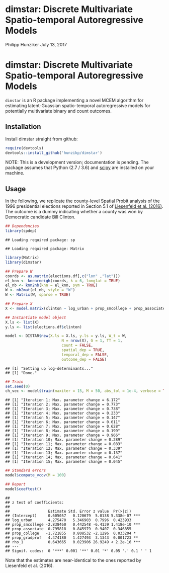 dimstar: Discrete Multivariate Spatio-temporal Autoregressive Models
================
Philipp Hunziker
July 13, 2017

dimstar: Discrete Multivariate Spatio-temporal Autoregressive Models
====================================================================

`dimstar` is an R package implementing a novel MCEM algorithm for estimating latent-Guassian spatio-temporal autoregressive models for potentially multivariate binary and count outcomes.

Installation
------------

Install dimstar straight from github:

``` r
require(devtools)
devtools::install_github('hunzikp/dimstar')
```

NOTE: This is a development version; documentation is pending. The package assumes that Python (2.7 / 3.6) and [scipy](https://www.scipy.org/) are installed on your machine.

Usage
-----

In the following, we replicate the county-level Spatial Probit analysis of the 1996 presidential elections reported in Section 5.1 of [Liesenfeld et al. (2016)](https://ideas.repec.org/h/eme/aecozz/s0731-905320160000037009.html). The outcome is a dummy indicating whether a county was won by Democratic candidate Bill Clinton.

``` r
## Dependencies
library(spdep)
```

    ## Loading required package: sp

    ## Loading required package: Matrix

``` r
library(Matrix)
library(dimstar)

## Prepare W
coords <- as.matrix(elections.df[,c("lon" ,"lat")])
el_knn <- knearneigh(coords, k = 6, longlat = TRUE)
el_nb <- knn2nb(knn = el_knn, sym = TRUE)
W <- nb2mat(el_nb, style = "W")
W <- Matrix(W, sparse = TRUE)

## Prepare X
X <- model.matrix(clinton ~ log_urban + prop_smcollege + prop_associate + prop_college + prop_gradprof, data = elections.df)

## Instantiate model object 
X.ls <- list(X)
y.ls <- list(elections.df$clinton)

model <- DISTAR$new(X.ls = X.ls, y.ls = y.ls, W_t = W, 
                         N = nrow(X), G = 1, TT = 1,
                         count = FALSE, 
                         spatial_dep = TRUE, 
                         temporal_dep = FALSE, 
                         outcome_dep = FALSE)
```

    ## [1] "Setting up log-determinants..."
    ## [1] "Done."

``` r
## Train
set.seed(0)
ch_vec <- model$train(maxiter = 15, M = 50, abs_tol = 1e-4, verbose = TRUE)
```

    ## [1] "Iteration 1; Max. parameter change = 6.172"
    ## [1] "Iteration 2; Max. parameter change = 0.773"
    ## [1] "Iteration 3; Max. parameter change = 0.738"
    ## [1] "Iteration 4; Max. parameter change = 0.233"
    ## [1] "Iteration 5; Max. parameter change = 0.147"
    ## [1] "Iteration 6; Max. parameter change = 0.611"
    ## [1] "Iteration 7; Max. parameter change = 0.628"
    ## [1] "Iteration 8; Max. parameter change = 0.199"
    ## [1] "Iteration 9; Max. parameter change = 0.966"
    ## [1] "Iteration 10; Max. parameter change = 0.289"
    ## [1] "Iteration 11; Max. parameter change = 0.083"
    ## [1] "Iteration 12; Max. parameter change = 0.339"
    ## [1] "Iteration 13; Max. parameter change = 0.137"
    ## [1] "Iteration 14; Max. parameter change = 0.641"
    ## [1] "Iteration 15; Max. parameter change = 0.045"

``` r
## Standard errors
model$compute_vcov(M = 100)

## Report
model$coeftest()
```

    ## 
    ## z test of coefficients:
    ## 
    ##                 Estimate Std. Error z value  Pr(>|z|)    
    ## (Intercept)     0.605057   0.120679  5.0138 5.338e-07 ***
    ## log_urban       4.275470   5.346903  0.7996  0.423933    
    ## prop_smcollege -2.838460   0.442548 -6.4139 1.418e-10 ***
    ## prop_associate  0.795818   0.845979  0.9407  0.346855    
    ## prop_college   -1.721855   0.808532 -2.1296  0.033204 *  
    ## prop_gradprof   4.474180   1.427493  3.1343  0.001723 ** 
    ## rho_1           0.643665   0.023906 26.9249 < 2.2e-16 ***
    ## ---
    ## Signif. codes:  0 '***' 0.001 '**' 0.01 '*' 0.05 '.' 0.1 ' ' 1

Note that the estimates are near-identical to the ones reported by Liesenfeld et al. (2016).
